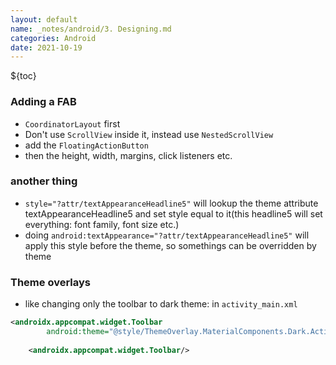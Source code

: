 ```yaml
---
layout: default
name: _notes/android/3. Designing.md
categories: Android
date: 2021-10-19
---
```

<script 
    type="text/javascript"
    src="https://unpkg.com/mermaid@8.13.2/dist/mermaid.min.js">
</script>

<link 
  rel="stylesheet" 
  href="https://cdn.jsdelivr.net/npm/katex@0.13.18/dist/katex.min.css" integrity="sha384-zTROYFVGOfTw7JV7KUu8udsvW2fx4lWOsCEDqhBreBwlHI4ioVRtmIvEThzJHGET" crossorigin="anonymous">

<script defer 
  src="https://cdn.jsdelivr.net/npm/katex@0.13.18/dist/katex.min.js" integrity="sha384-GxNFqL3r9uRJQhR+47eDxuPoNE7yLftQM8LcxzgS4HT73tp970WS/wV5p8UzCOmb" crossorigin="anonymous">
</script>

<script defer 
  src="https://cdn.jsdelivr.net/npm/katex@0.13.18/dist/contrib/auto-render.min.js" integrity="sha384-vZTG03m+2yp6N6BNi5iM4rW4oIwk5DfcNdFfxkk9ZWpDriOkXX8voJBFrAO7MpVl" crossorigin="anonymous">
</script>
<script>
    document.addEventListener("DOMContentLoaded", function() {
        renderMathInElement(document.body, {
          // customised options
          // • auto-render specific keys, e.g.:
          delimiters: [
              {left: '$$', right: '$$', display: true},
              {left: '$', right: '$', display: false}
          ],
          // • rendering keys, e.g.:
          throwOnError : false
        });
    });
</script>
${toc}

### Adding a FAB
- `CoordinatorLayout` first
- Don't use `ScrollView` inside it, instead use `NestedScrollView`
- add the `FloatingActionButton`
- then the height, width, margins, click listeners etc.
### another thing
- `style="?attr/textAppearanceHeadline5"` will lookup the theme attribute textAppearanceHeadline5 and set style equal to it(this headline5 will set everything: font family, font size etc.)
- doing `android:textAppearance="?attr/textAppearanceHeadline5"` will apply this style before the theme, so somethings can be overridden by theme
### Theme overlays
- like changing only the toolbar to dark theme: in `activity_main.xml`
```xml
<androidx.appcompat.widget.Toolbar
		android:theme="@style/ThemeOverlay.MaterialComponents.Dark.ActionBar">
		
	<androidx.appcompat.widget.Toolbar/>
```